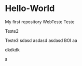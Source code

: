 # Hello-World
My first repository
WebTeste
Teste

Teste2

Teste3
sdasd
asdasd
asdasd
BOI
aa

dkdkdk

a
